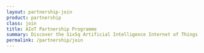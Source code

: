 ```yaml
---
layout: partnership-join
product: partnership
class: join
title: AIoT Partnership Programme
summary: Discover the SixSq Artificial Intelligence Internet of Things partnership programme.
permalink: /partnership/join
---
```

